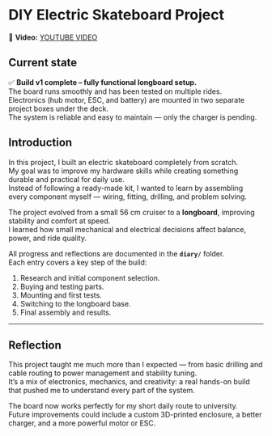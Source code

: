 # DIY Electric Skateboard Project

🎥 **Video:** [YOUTUBE VIDEO](https://youtu.be/h1pzZBqLyHg)

## Current state
✅ **Build v1 complete – fully functional longboard setup.**  
The board runs smoothly and has been tested on multiple rides.  
Electronics (hub motor, ESC, and battery) are mounted in two separate project boxes under the deck.  
The system is reliable and easy to maintain — only the charger is pending.  

## Introduction
In this project, I built an electric skateboard completely from scratch.  
My goal was to improve my hardware skills while creating something durable and practical for daily use.  
Instead of following a ready-made kit, I wanted to learn by assembling every component myself — wiring, fitting, drilling, and problem solving.  

The project evolved from a small 56 cm cruiser to a **longboard**, improving stability and comfort at speed.  
I learned how small mechanical and electrical decisions affect balance, power, and ride quality.  

All progress and reflections are documented in the **`diary/`** folder.  
Each entry covers a key step of the build:  
1. Research and initial component selection.  
2. Buying and testing parts.  
3. Mounting and first tests.  
4. Switching to the longboard base.  
5. Final assembly and results.  
---

## Reflection
This project taught me much more than I expected — from basic drilling and cable routing to power management and stability tuning.  
It’s a mix of electronics, mechanics, and creativity: a real hands-on build that pushed me to understand every part of the system.  

The board now works perfectly for my short daily route to university.  
Future improvements could include a custom 3D-printed enclosure, a better charger, and a more powerful motor or ESC.


